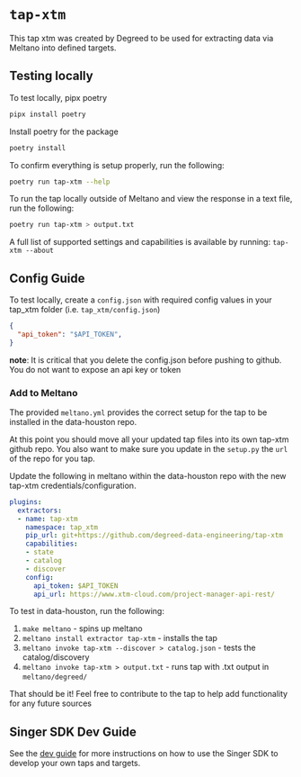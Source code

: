 # `tap-xtm`
This tap xtm was created by Degreed to be used for extracting data via Meltano into defined targets.

## Testing locally

To test locally, pipx poetry
```bash
pipx install poetry
```

Install poetry for the package
```bash
poetry install
```

To confirm everything is setup properly, run the following: 
```bash
poetry run tap-xtm --help
```

To run the tap locally outside of Meltano and view the response in a text file, run the following: 
```bash
poetry run tap-xtm > output.txt 
```

A full list of supported settings and capabilities is available by running: `tap-xtm --about`

## Config Guide

To test locally, create a `config.json` with required config values in your tap_xtm folder (i.e. `tap_xtm/config.json`)

```json
{
  "api_token": "$API_TOKEN",
}
```

**note**: It is critical that you delete the config.json before pushing to github.  You do not want to expose an api key or token 

### Add to Meltano 

The provided `meltano.yml` provides the correct setup for the tap to be installed in the data-houston repo.  

At this point you should move all your updated tap files into its own tap-xtm github repo. You also want to make sure you update in the `setup.py` the `url` of the repo for you tap.

Update the following in meltano within the data-houston repo with the new tap-xtm credentials/configuration.

```yml
plugins:
  extractors:
  - name: tap-xtm
    namespace: tap_xtm
    pip_url: git+https://github.com/degreed-data-engineering/tap-xtm
    capabilities:
    - state
    - catalog
    - discover
    config:
      api_token: $API_TOKEN
      api_url: https://www.xtm-cloud.com/project-manager-api-rest/
 ```

To test in data-houston, run the following:
1. `make meltano` - spins up meltano
2. `meltano install extractor tap-xtm` - installs the tap
3. `meltano invoke tap-xtm --discover > catalog.json` - tests the catalog/discovery
3. `meltano invoke tap-xtm > output.txt` - runs tap with .txt output in `meltano/degreed/`

That should be it! Feel free to contribute to the tap to help add functionality for any future sources
## Singer SDK Dev Guide

See the [dev guide](https://sdk.meltano.com/en/latest/index.html) for more instructions on how to use the Singer SDK to develop your own taps and targets.
